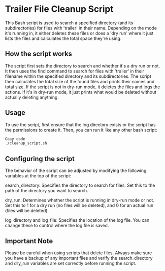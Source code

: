 # Trailer File Cleanup Script
This Bash script is used to search a specified directory (and its subdirectories) for files with 'trailer' in their name. Depending on the mode it's running in, it either deletes these files or does a 'dry run' where it just lists the files and calculates the total space they're using.

## How the script works
The script first sets the directory to search and whether it's a dry run or not.
It then uses the find command to search for files with 'trailer' in their filename within the specified directory and its subdirectories.
The script then calculates the total size of the found files and prints their names and total size.
If the script is not in dry-run mode, it deletes the files and logs the actions. If it's in dry-run mode, it just prints what would be deleted without actually deleting anything.

## Usage
To use the script, first ensure that the log directory exists or the script has the permissions to create it. Then, you can run it like any other bash script:

```bash
Copy code
./cleanup_script.sh
```
## Configuring the script
The behavior of the script can be adjusted by modifying the following variables at the top of the script:

search_directory: Specifies the directory to search for files. Set this to the path of the directory you want to search.

dry_run: Determines whether the script is running in dry-run mode or not. Set this to 1 for a dry run (no files will be deleted), and 0 for an actual run (files will be deleted).

log_directory and log_file: Specifies the location of the log file. You can change these to control where the log file is saved.

## Important Note
Please be careful when using scripts that delete files. Always make sure you have a backup of any important files and verify the search_directory and dry_run variables are set correctly before running the script.